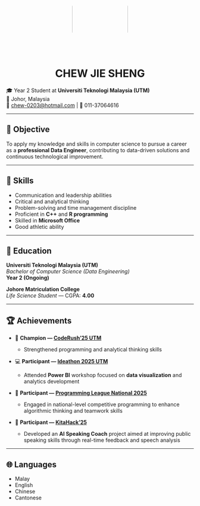 <p align="center">

  <img src="https://github.com/user-attachments/assets/045b2832-da4d-4ab4-b4b2-9e63bb14da7c" width="150" height="180" style="clip-path: circle(50% at 50% 50%); object-fit: cover;" />
</p>
<h1 align="center">CHEW JIE SHENG</h1>

🎓 Year 2 Student at <strong>Universiti Teknologi Malaysia (UTM)</strong><br>
📍 Johor, Malaysia  
📧 chew-0203@hotmail.com | 📱 011-37064616  

---

## 🎯 Objective
To apply my knowledge and skills in computer science to pursue a career as a **professional Data Engineer**, contributing to data-driven solutions and continuous technological improvement.

---

## 🧠 Skills
- Communication and leadership abilities  
- Critical and analytical thinking  
- Problem-solving and time management discipline  
- Proficient in **C++** and **R programming**  
- Skilled in **Microsoft Office**  
- Good athletic ability  

---

## 🏫 Education
**Universiti Teknologi Malaysia (UTM)**  
_Bachelor of Computer Science (Data Engineering)_  
**Year 2 (Ongoing)**  

**Johore Matriculation College**  
_Life Science Student_ — CGPA: **4.00**

---

## 🏆 Achievements
- 🥇 **Champion — [CodeRush’25 UTM](https://github.com/user-attachments/assets/e02eafdd-2b29-4b85-8c2c-e9e76d832645)**  
  - Strengthened programming and analytical thinking skills  

- 💻 **Participant — [Ideathon 2025 UTM](https://github.com/user-attachments/assets/75c2a7aa-5c30-4a03-8a5d-855fed3fa191)**
  - Attended **Power BI** workshop focused on **data visualization** and analytics development  

- 🧠 **Participant — [Programming League National 2025](https://github.com/user-attachments/assets/3764a833-8fd9-4183-a230-3ba75989f12e)**
  - Engaged in national-level competitive programming to enhance algorithmic thinking and teamwork skills
  
- 🤖 **Participant — [KitaHack’25](https://github.com/yaotingchun/YaoHack)**  
  - Developed an **AI Speaking Coach** project aimed at improving public speaking skills through real-time feedback and speech analysis  

---

## 🌐 Languages
- Malay  
- English  
- Chinese  
- Cantonese  



